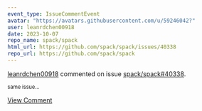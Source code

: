 ```yaml
---
event_type: IssueCommentEvent
avatar: "https://avatars.githubusercontent.com/u/59246042?"
user: leanrdchen00918
date: 2023-10-07
repo_name: spack/spack
html_url: https://github.com/spack/spack/issues/40338
repo_url: https://github.com/spack/spack
---
```


<a href='https://github.com/leanrdchen00918' target='_blank'>leanrdchen00918</a> commented on issue <a href='https://github.com/spack/spack/issues/40338' target='_blank'>spack/spack#40338</a>.

<small>same issue...</small>

<a href='https://github.com/spack/spack/issues/40338' target='_blank'>View Comment</a>